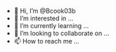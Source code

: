 - 👋 Hi, I’m @Bcook03b
- 👀 I’m interested in ...
- 🌱 I’m currently learning ...
- 💞️ I’m looking to collaborate on ...
- 📫 How to reach me ...

<!---
Bcook03b/Bcook03b is a ✨ special ✨ repository because its `README.md` (this file) appears on your GitHub profile.
You can click the Preview link to take a look at your changes.
--->
